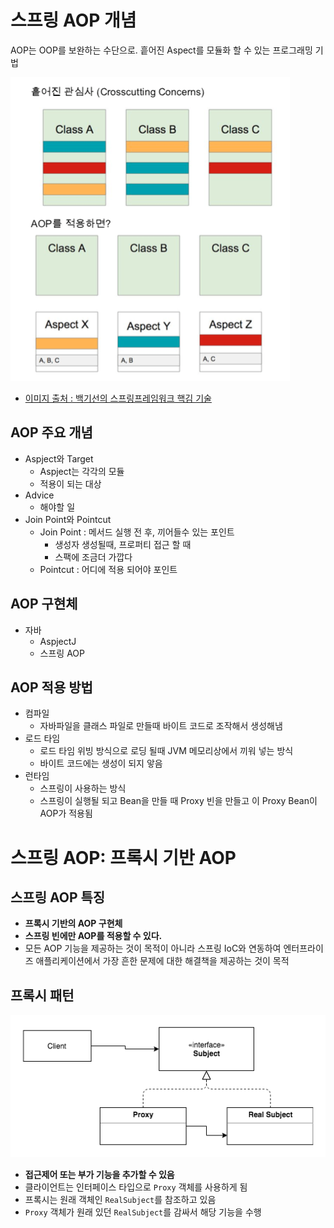 # 스프링 AOP 개념

AOP는 OOP를 보완하는 수단으로. 흩어진 Aspect를 모듈화 할 수 있는 프로그래밍 기법

![AOP-con](/assets/AOP-con.png)
* [이미지 출처 : 백기선의 스프링프레임워크 핵김 기술](https://www.inflearn.com/course/spring-framework_core/)

## AOP 주요 개념
* Aspject와 Target
    * Aspject는 각각의 모듈
    * 적용이 되는 대상 
* Advice
    * 해야할 일
* Join Point와 Pointcut
    * Join Point : 메서드 실행 전 후, 끼어들수 있는 포인트
        * 생성자 생성될때, 프로퍼티 접근 할 때
        * 스팩에 조금더 가깝다 
    * Pointcut : 어디에 적용 되어야 포인트 

## AOP 구현체
* 자바
    * AspjectJ
    * 스프링 AOP

## AOP 적용 방법
* 컴파일
    * 자바파일을 클래스 파일로 만들때 바이트 코드로 조작해서 생성해냄
* 로드 타임
    * 로드 타임 위빙 방식으로 로딩 될때 JVM 메모리상에서 끼워 넣는 방식
    * 바이트 코드에는 생성이 되지 앟음
* 런타임
    * 스프링이 사용하는 방식
    * 스프링이 실행될 되고 Bean을 만들 때 Proxy 빈을 만들고 이 Proxy Bean이 AOP가 적용됨

# 스프링 AOP: 프록시 기반 AOP

## 스프링 AOP 특징
* **프록시 기반의 AOP 구현체**
* **스프링 빈에만 AOP를 적용할 수 있다.**
* 모든 AOP 기능을 제공하는 것이 목적이 아니라 스프링 IoC와 연동하여 엔터프라이즈 애플리케이션에서 가장 흔한 문제에 대한 해결책을 제공하는 것이 목적

## 프록시 패턴

![proxy-class](/assets/proxy-class.png)

* **접근제어 또는 부가 기능을 추가할 수 있음**
* 클라이언트는 인터페이스 타입으로 `Proxy` 객체를 사용하게 됨
* 프록시는 원래 객체인 `RealSubject`를 참조하고 있음
* `Proxy` 객체가 원래 있던 `RealSubject`를 감싸서 해당 기능을 수행
 